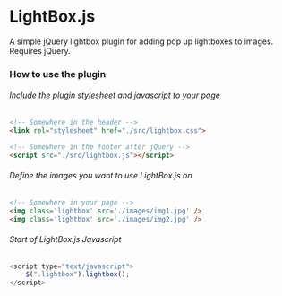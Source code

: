 # LightBox.js
A simple jQuery lightbox plugin for adding pop up lightboxes to images. Requires jQuery.

### How to use the plugin

###### Include the plugin stylesheet and javascript to your page
```html
<!-- Somewhere in the header -->
<link rel="stylesheet" href="./src/lightbox.css">

<!-- Somewhere in the footer after jQuery -->
<script src="./src/lightbox.js"></script>
```

###### Define the images you want to use LightBox.js on 
```html
<!-- Somewhere in your page -->
<img class='lightbox' src='./images/img1.jpg' />
<img class='lightbox' src='./images/img2.jpg' />
```

###### Start of LightBox.js Javascript
```javascript
<script type="text/javascript">
	$(".lightbox").lightbox();
</script>
```